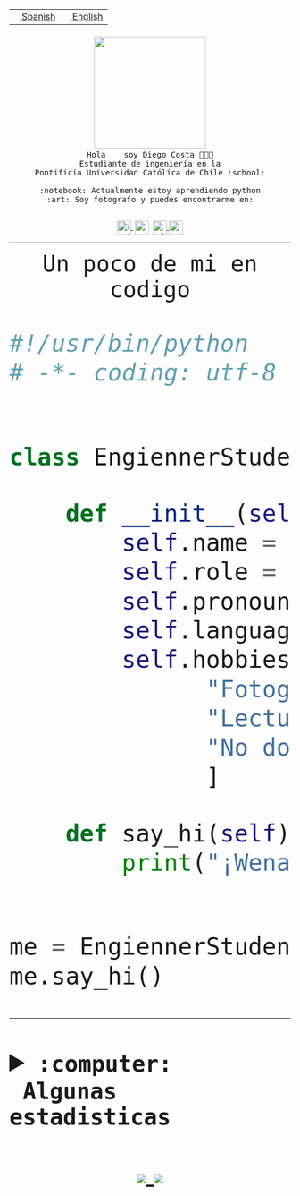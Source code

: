 <table border="0"  align="right">
 <tr><td><a href="README.md"><img src="https://upload.wikimedia.org/wikipedia/commons/thumb/8/89/Bandera_de_Espa%C3%B1a.svg/1200px-Bandera_de_Espa%C3%B1a.svg.png" height="10"> Spanish</a></td>
 <td><a href="README.en.md"><img src="https://upload.wikimedia.org/wikipedia/commons/a/a4/Flag_of_the_United_States.svg" height="10"> English</a></td></tr>
</table><br><br><br>


<p align="center">
  <img src="https://github.com/diegocostares/diegocostares/blob/main/Images/aaa2.gif?raw=true" width="200px">
  <br><samp>
    Hola <img src="https://media.giphy.com/media/hvRJCLFzcasrR4ia7z/giphy.gif" width="16px"> soy Diego Costa 👨🏻‍💻<br>
    Estudiante de ingeniería en la <br>
    Pontificia Universidad Católica de Chile :school:<br>
  <br>
    :notebook: Actualmente estoy aprendiendo python <br>
    :art: Soy fotografo y puedes encontrarme en: <br>
  <br></samp>
  
</p>

<p align="center">
   <a href="https://instagram.com/diegocosta_no" target="blank">
    <img 
    align="center" src="https://cdn.jsdelivr.net/npm/simple-icons@3.0.1/icons/instagram.svg" alt="instagram" height="25px" width="25px" />
  </a>
  <a style="border: 3px solid; color: white;"href="https://t.me/diegocosta_no" target="blank">
  <img
  align="center" alt="Telegram" width="25px" src="https://icons-for-free.com/iconfiles/png/512/Telegram-1324888767380505522.png" />
</a>
<a href="https://api.whatsapp.com/send?phone=56971897835&text=Hola!" target="blank">
  <img
  align="center" alt="wtsp" width="25px" src="https://img.icons8.com/pastel-glyph/2x/whatsapp--v2.png" />
</a>
<a href="https://www.linkedin.com/in/diego-costa-786249213/" target="blank">
  <img
  align="center" alt="wtsp" width="25px" src="https://img.icons8.com/metro/452/linkedin.png" />
</a>

  </a>
</p>

---


<p align="center"><font size="25"><samp>Un poco de mi en codigo</samp></front></p>


```python
#!/usr/bin/python
# -*- coding: utf-8 -*-


class EngiennerStudent:

    def __init__(self):
        self.name = "Diego Costa"
        self.role = "Estudiante"
        self.pronouns = "he/him"
        self.language_spoken = ["es_CL", "en_US"]
        self.hobbies = [
              "Fotografia",
              "Lectura",
              "No dormir",
              ]

    def say_hi(self):
        print("¡Wena mundo!")


me = EngiennerStudent()
me.say_hi()
```
---
<details>
  <summary><b><samp>:computer: &nbsp;Algunas estadisticas</samp></b></summary>
  <br/></p>

<!--START_SECTION:waka-->
**Soy diurno 🐤** 

```text
🌞 Mañana     2 commits      ░░░░░░░░░░░░░░░░░░░░░░░░░   1.03% 
🌆 Día        98 commits     ████████████░░░░░░░░░░░░░   50.52% 
🌃 Tarde      26 commits     ███░░░░░░░░░░░░░░░░░░░░░░   13.4% 
🌙 Noche      68 commits     ████████░░░░░░░░░░░░░░░░░   35.05%

```
📅 **Soy más productivo los Miércoles** 

```text
Lunes        1 commits      ░░░░░░░░░░░░░░░░░░░░░░░░░   0.52% 
Martes       4 commits      ░░░░░░░░░░░░░░░░░░░░░░░░░   2.06% 
Miércoles    81 commits     ██████████░░░░░░░░░░░░░░░   41.75% 
Jueves       69 commits     █████████░░░░░░░░░░░░░░░░   35.57% 
Viernes      2 commits      ░░░░░░░░░░░░░░░░░░░░░░░░░   1.03% 
Sábado       17 commits     ██░░░░░░░░░░░░░░░░░░░░░░░   8.76% 
Domingo      20 commits     ██░░░░░░░░░░░░░░░░░░░░░░░   10.31%

```


📊 **Esta semana me dediqué a** 

```text
🐱‍💻 Proyectos: 
diegocostares-iic2233-2021 hr 58 mins        ████████████░░░░░░░░░░░░░   50.59% 
contenidos               1 hr 49 mins        ███████████░░░░░░░░░░░░░░   46.61% 
AS2                      6 mins              ░░░░░░░░░░░░░░░░░░░░░░░░░   2.81%

```


 Last Updated on 25/09/2021
<!--END_SECTION:waka-->
  
  

 <p align="center"> <img src="https://github-readme-stats.vercel.app/api?username=diegocostares&show_icons=true&theme=ayu-mirage" alt="abhisheknaiidu" /></p>
 
</details>

<p align=center>
  <a href="https://github.com/diegocostares">
    <img src="https://badges.pufler.dev/visits/diegocostares/diegocostares?style=flat-square&color=black&logo=github">
  </a>
  <a href="https://github.com/diegocostares?tab=repositories">
    <img src="https://badges.pufler.dev/repos/diegocostares?style=flat-square&color=black&logo=github">
  </a>
</p>
